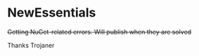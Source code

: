 # NewEssentials

~~Getting NuGet-related errors. Will publish when they are solved~~

Thanks Trojaner
